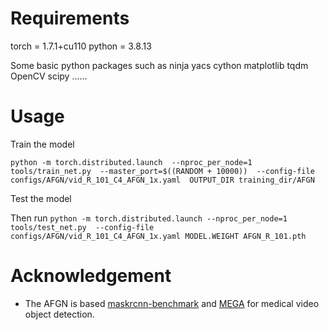 # Requirements

torch = 1.7.1+cu110
python = 3.8.13

Some basic python packages such as 
ninja
yacs
cython
matplotlib
tqdm
OpenCV
scipy
......

# Usage

Train the model

`python -m torch.distributed.launch 
--nproc_per_node=1 
tools/train_net.py 
--master_port=$((RANDOM + 10000)) 
--config-file configs/AFGN/vid_R_101_C4_AFGN_1x.yaml 
OUTPUT_DIR training_dir/AFGN`

Test the model

Then run 
`python -m torch.distributed.launch
--nproc_per_node=1
tools/test_net.py 
--config-file configs/AFGN/vid_R_101_C4_AFGN_1x.yaml
MODEL.WEIGHT AFGN_R_101.pth `

# Acknowledgement
* The AFGN is based [maskrcnn-benchmark](https://github.com/facebookresearch/maskrcnn-benchmark) and [MEGA](https://github.com/Scalsol/mega.pytorch) for medical video object detection.
